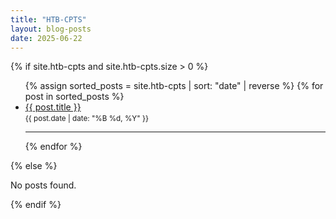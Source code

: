 ```yaml
---
title: "HTB-CPTS"
layout: blog-posts
date: 2025-06-22
---
```


<html>
<body>
  <main>
    <div class="publications-container">
      {% if site.htb-cpts and site.htb-cpts.size > 0 %}
        <ul>
          {% assign sorted_posts = site.htb-cpts | sort: "date" | reverse %}
          {% for post in sorted_posts %}
            <li>
              <a href="{{ post.url }}">{{ post.title }}</a><br>
              <small>{{ post.date | date: "%B %d, %Y" }}</small>
            </li>
            <hr class="publication-separator">
          {% endfor %}
        </ul>
      {% else %}
        <p>No posts found.</p>
      {% endif %}
    </div>
  </main>
</body>
</html>

